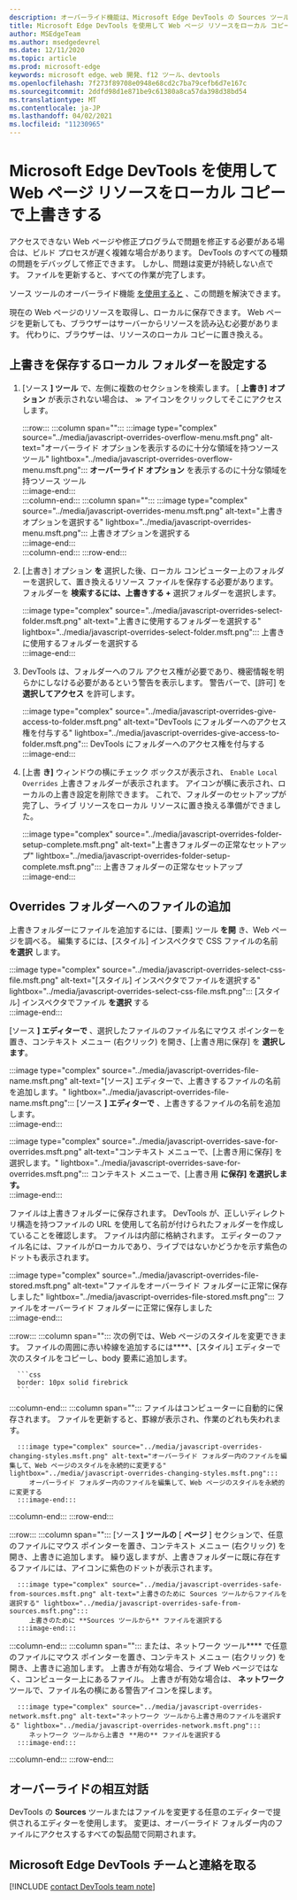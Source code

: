 ```yaml
---
description: オーバーライド機能は、Microsoft Edge DevTools の Sources ツール内の機能で、Web ページ リソースをハード ドライブにコピーできます。  Web ページを更新すると、DevTools はリソースを読み込むのではなく、ローカル コピーに置き換える必要があります。
title: Microsoft Edge DevTools を使用して Web ページ リソースをローカル コピーで上書きする
author: MSEdgeTeam
ms.author: msedgedevrel
ms.date: 12/11/2020
ms.topic: article
ms.prod: microsoft-edge
keywords: microsoft edge、web 開発、f12 ツール、devtools
ms.openlocfilehash: 7f273f89708e0948e68cd2c7ba79cefb6d7e167c
ms.sourcegitcommit: 2ddfd98d1e871be9c61380a8ca57da398d38bd54
ms.translationtype: MT
ms.contentlocale: ja-JP
ms.lasthandoff: 04/02/2021
ms.locfileid: "11230965"
---
```

# <a name="override-webpage-resources-with-local-copies-using-microsoft-edge-devtools"></a>Microsoft Edge DevTools を使用して Web ページ リソースをローカル コピーで上書きする  

アクセスできない Web ページや修正プログラムで問題を修正する必要がある場合は、ビルド プロセスが遅く複雑な場合があります。  DevTools のすべての種類の問題をデバッグして修正できます。 しかし、問題は変更が持続しない点です。  ファイルを更新すると、すべての作業が完了します。  

ソース ツールのオーバーライド機能 [を使用すると][DevToolsSourcesTool] 、この問題を解決できます。  

現在の Web ページのリソースを取得し、ローカルに保存できます。  Web ページを更新しても、ブラウザーはサーバーからリソースを読み込む必要があります。  代わりに、ブラウザーは、リソースのローカル コピーに置き換える。  

## <a name="setting-up-your-local-folder-to-store-overrides"></a>上書きを保存するローカル フォルダーを設定する  

1.  [ソース **] ツール** で、左側に複数のセクションを検索します。  [ **上書き] オプション** が表示されない場合は、 <code>&#x0226B;</code><!--`≫`--> アイコンをクリックしてそこにアクセスします。  
    
    :::row:::
       :::column span="":::
          :::image type="complex" source="../media/javascript-overrides-overflow-menu.msft.png" alt-text="オーバーライド オプションを表示するのに十分な領域を持つソース ツール" lightbox="../media/javascript-overrides-overflow-menu.msft.png":::
             **オーバーライド オプション** を表示するのに十分な領域を持つソース ツール  
          :::image-end:::  
       :::column-end:::
       :::column span="":::
          :::image type="complex" source="../media/javascript-overrides-menu.msft.png" alt-text="上書きオプションを選択する" lightbox="../media/javascript-overrides-menu.msft.png":::
             上書きオプションを選択する  
          :::image-end:::  
       :::column-end:::
    :::row-end:::  
    
1.  [上書き] オプション **を** 選択した後、ローカル コンピューター上のフォルダーを選択して、置き換えるリソース ファイルを保存する必要があります。  フォルダーを **検索するには、上書きする +** 選択フォルダーを選択します。  
    
    :::image type="complex" source="../media/javascript-overrides-select-folder.msft.png" alt-text="上書きに使用するフォルダーを選択する" lightbox="../media/javascript-overrides-select-folder.msft.png":::
       上書きに使用するフォルダーを選択する  
    :::image-end:::  
    
1.  DevTools は、フォルダーへのフル アクセス権が必要であり、機密情報を明らかにしなける必要があるという警告を表示します。  警告バーで、[許可] を **選択してアクセス** を許可します。  
    
    :::image type="complex" source="../media/javascript-overrides-give-access-to-folder.msft.png" alt-text="DevTools にフォルダーへのアクセス権を付与する" lightbox="../media/javascript-overrides-give-access-to-folder.msft.png":::
       DevTools にフォルダーへのアクセス権を付与する  
    :::image-end:::  
    
1.  [上書 **き]** ウィンドウの横にチェック ボックスが表示され、 `Enable Local Overrides` 上書きフォルダーが表示されます。  アイコンが横に表示され、ローカルの上書き設定を削除できます。  これで、フォルダーのセットアップが完了し、ライブ リソースをローカル リソースに置き換える準備ができました。
    
    :::image type="complex" source="../media/javascript-overrides-folder-setup-complete.msft.png" alt-text="上書きフォルダーの正常なセットアップ" lightbox="../media/javascript-overrides-folder-setup-complete.msft.png":::
       上書きフォルダーの正常なセットアップ  
    :::image-end:::  
    
## <a name="adding-files-to-your-overrides-folder"></a>Overrides フォルダーへのファイルの追加  
  
上書きフォルダーにファイルを追加するには、[要素] ツール **を開** き、Web ページを調べる。  編集するには、[スタイル] インスペクタで CSS ファイルの名前 **を選択** します。  

:::image type="complex" source="../media/javascript-overrides-select-css-file.msft.png" alt-text="[スタイル] インスペクタでファイルを選択する" lightbox="../media/javascript-overrides-select-css-file.msft.png":::
   [スタイル] インスペクタでファイル **を選択** する  
:::image-end:::  

[ソース **] エディターで** 、選択したファイルのファイル名にマウス ポインターを置き、コンテキスト メニュー \(右クリック\) を開き、[上書き用に保存] を **選択します**。  

:::image type="complex" source="../media/javascript-overrides-file-name.msft.png" alt-text="[ソース] エディターで、上書きするファイルの名前を追加します。" lightbox="../media/javascript-overrides-file-name.msft.png":::
   [ソース **] エディターで** 、上書きするファイルの名前を追加します。  
:::image-end:::  

:::image type="complex" source="../media/javascript-overrides-save-for-overrides.msft.png" alt-text="コンテキスト メニューで、[上書き用に保存] を選択します。" lightbox="../media/javascript-overrides-save-for-overrides.msft.png":::
   コンテキスト メニューで、[上書き用 **に保存] を選択します。**  
:::image-end:::  

ファイルは上書きフォルダーに保存されます。  DevTools が、正しいディレクトリ構造を持つファイルの URL を使用して名前が付けられたフォルダーを作成していることを確認します。  ファイルは内部に格納されます。  エディターのファイル名には、ファイルがローカルであり、ライブではないかどうかを示す紫色のドットも表示されます。  

:::image type="complex" source="../media/javascript-overrides-file-stored.msft.png" alt-text="ファイルをオーバーライド フォルダーに正常に保存しました" lightbox="../media/javascript-overrides-file-stored.msft.png":::
   ファイルをオーバーライド フォルダーに正常に保存しました  
:::image-end:::  

:::row:::
   :::column span="":::
      次の例では、Web ページのスタイルを変更できます。  ファイルの周囲に赤い枠線を追加するには****、[スタイル] エディターで次のスタイルをコピーし、body 要素に追加します。  
      
      ```css
      border: 10px solid firebrick
      ```  
   :::column-end:::
   :::column span="":::
      ファイルはコンピューターに自動的に保存されます。  ファイルを更新すると、罫線が表示され、作業のどれも失われます。  
      
      :::image type="complex" source="../media/javascript-overrides-changing-styles.msft.png" alt-text="オーバーライド フォルダー内のファイルを編集して、Web ページのスタイルを永続的に変更する" lightbox="../media/javascript-overrides-changing-styles.msft.png":::
         オーバーライド フォルダー内のファイルを編集して、Web ページのスタイルを永続的に変更する  
      :::image-end:::  
   :::column-end:::
:::row-end:::  

:::row:::
   :::column span="":::
      [ソース **] ツールの** [ **ページ** ] セクションで、任意のファイルにマウス ポインターを置き、コンテキスト メニュー \(右クリック\) を開き、上書きに追加します。  繰り返しますが、上書きフォルダーに既に存在するファイルには、アイコンに紫色のドットが表示されます。  
      
      :::image type="complex" source="../media/javascript-overrides-safe-from-sources.msft.png" alt-text="上書きのために Sources ツールからファイルを選択する" lightbox="../media/javascript-overrides-safe-from-sources.msft.png":::
         上書きのために **Sources ツールから** ファイルを選択する  
      :::image-end:::  
   :::column-end:::
   :::column span="":::
      または、ネットワーク ツール**** で任意のファイルにマウス ポインターを置き、コンテキスト メニュー \(右クリック\) を開き、上書きに追加します。  上書きが有効な場合、ライブ Web ページではなく、コンピューター上にあるファイル。  上書きが有効な場合は、 **ネットワーク** ツールで、ファイル名の横にある警告アイコンを探します。  
      
      :::image type="complex" source="../media/javascript-overrides-network.msft.png" alt-text="ネットワーク ツールから上書き用のファイルを選択する" lightbox="../media/javascript-overrides-network.msft.png":::
         ネットワーク ツールから上書き **用の** ファイルを選択する  
      :::image-end:::  
   :::column-end:::
:::row-end:::  

## <a name="two-way-interaction-of-overrides"></a>オーバーライドの相互対話  

DevTools の **Sources** ツールまたはファイルを変更する任意のエディターで提供されるエディターを使用します。  変更は、オーバーライド フォルダー内のファイルにアクセスするすべての製品間で同期されます。  

## <a name="getting-in-touch-with-the-microsoft-edge-devtools-team"></a>Microsoft Edge DevTools チームと連絡を取る  

[!INCLUDE [contact DevTools team note](../includes/contact-devtools-team-note.md)]  

<!-- links -->  

[DevToolsSourcesTool]: ../sources/index.md "ソース ツールの概要|Microsoft Docs"  
